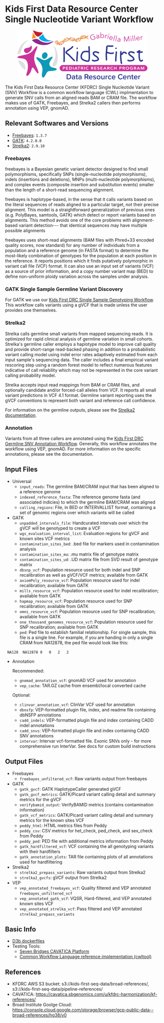 # Kids First Data Resource Center Single Nucleotide Variant Workflow

<p align="center">
  <img src="https://github.com/d3b-center/d3b-research-workflows/raw/master/doc/kfdrc-logo-sm.png">
</p>

The Kids First Data Resource Center (KFDRC) Single Nucleotide Variant (SNV)
Workflow is a common workflow language (CWL) implmentation to generate
SNV calls from an aligned reads BAM or CRAM file. The workflow makes use of
GATK, Freebayes, and Strelka2 callers then performs annotation using VEP,
gnomAD.

## Relevant Softwares and Versions

- [Freebayes](https://github.com/freebayes/freebayes): `1.3.7`
- [GATK](https://github.com/broadinstitute/gatk): `4.2.0.0`
- [Strelka2](https://github.com/Illumina/strelka): `2.9.10`

### Freebayes

freebayes is a Bayesian genetic variant detector designed to find small
polymorphisms, specifically SNPs (single-nucleotide polymorphisms), indels
(insertions and deletions), MNPs (multi-nucleotide polymorphisms), and complex
events (composite insertion and substitution events) smaller than the length of
a short-read sequencing alignment.

freebayes is haplotype-based, in the sense that it calls variants based on the
literal sequences of reads aligned to a particular target, not their precise
alignment. This model is a straightforward generalization of previous ones
(e.g. PolyBayes, samtools, GATK) which detect or report variants based on
alignments. This method avoids one of the core problems with alignment-based
variant detection--- that identical sequences may have multiple possible
alignments

freebayes uses short-read alignments (BAM files with Phred+33 encoded quality
scores, now standard) for any number of individuals from a population and a
reference genome (in FASTA format) to determine the most-likely combination of
genotypes for the population at each position in the reference. It reports
positions which it finds putatively polymorphic in variant call file (VCF)
format. It can also use an input set of variants (VCF) as a source of prior
information, and a copy number variant map (BED) to define non-uniform ploidy
variation across the samples under analysis.

### GATK Single Sample Germline Variant Discovery

For GATK we use our [Kids First DRC Single Sample Genotyping
Workflow](./GATK_GERMLINE_README.md). This workflow calls variants using a
gVCF that is made unless the user provides one themselves.

### Strelka2

Strelka calls germline small variants from mapped sequencing reads.  It is
optimized for rapid clinical analysis of germline variation in small cohorts.
Strelka's germline caller employs a haplotype model to improve call quality and
provide short-range read-backed phasing in addition to a probabilistic variant
calling model using indel error rates adaptively estimated from each input
sample's sequencing data. The caller includes a final empirical variant
rescoring step using a random forest model to reflect numerous features
indicative of call reliability which may not be represented in the core variant
calling probability model.

Strelka accepts input read mappings from BAM or CRAM files, and optionally
candidate and/or forced-call alleles from VCF. It reports all small variant
predictions in VCF 4.1 format. Germline variant reporting uses the gVCF
conventions to represent both variant and reference call confidence.

For information on the germline outputs, please see the [Strelka2
documentation](https://github.com/Illumina/strelka/blob/v2.9.x/docs/userGuide/README.md#germline).

### Annotation

Variants from all three callers are annotated using the [Kids First DRC
Germline SNV Annotation Workflow](../kf-annotation-tools/docs/GERMLINE_SNV_ANNOT_README.md).
Generally, this workflow annotates the workflow using VEP, gnomAD.
For more information on the specific annotations, please see the documentation.

## Input Files

- Universal
    - `input_reads`: The germline BAM/CRAM input that has been aligned to a reference genome
    - `indexed_reference_fasta`: The reference genome fasta (and associated indicies) to which the germline BAM/CRAM was aligned
    - `calling_regions`: File, in BED or INTERVALLIST format, containing a set of genomic regions over which variants will be called
- GATK
    - `unpadded_intervals_file`: Handcurated intervals over which the gVCF will be genotyped to create a VCF
    - `wgs_evaluation_interval_list`: Evaluation regions for gVCF and known sites VCF metrics
    - `contamination_sites_bed`: .bed file for markers used in contamination analysis
    - `contamination_sites_mu`: .mu matrix file of genotype matrix
    - `contamination_sites_ud`: .UD matrix file from SVD result of genotype matrix
    - `dbsnp_vcf`: Population resource used for both indel and SNP recalibration as well as gVCF/VCF metrics; available from GATK
    - `axiomPoly_resource_vcf`: Population resource used for indel recalibration; available from GATK
    - `mills_resource_vcf`: Population resource used for indel recalibration; available from GATK
    - `hapmap_resource_vcf`: Population resource used for SNP recalibration; available from GATK
    - `omni_resource_vcf`: Population resource used for SNP recalibration; available from GATK
    - `one_thousand_genomes_resource_vcf`: Population resource used for SNP recalibration; available from GATK
    - `ped`: Ped file to establish familial relationship. For single sample, this file is a single line. For example, if you are handing in only a single CRAM from NA12878, the ped file would look like this:
```
 NA128	NA12878	0	0	2	2
```
- Annotation

    Recommended:
    - `gnomad_annotation_vcf`: gnomAD VCF used for annotation
    - `vep_cache`: TAR.GZ cache from ensembl/local converted cache

    Optional:
    - `clinvar_annotation_vcf`: ClinVar VCF used for annotation
    - `dbnsfp`: VEP-formatted plugin file, index, and readme file containing dbNSFP annotations
    - `cadd_indels`: VEP-formatted plugin file and index containing CADD indel annotations
    - `cadd_snvs`: VEP-formatted plugin file and index containing CADD SNV annotations
    - `intervar`: Intervar vcf-formatted file. Exonic SNVs only - for more comprehensive run InterVar. See docs for custom build instructions

## Output Files

- Freebayes
    - `freebayes_unfiltered_vcf`: Raw variants output from freebayes
- GATK
    - `gatk_gvcf`: GATK HaplotypeCaller generated gVCF
    - `gatk_gvcf_metrics`: GATK/Picard variant calling detail and summary metrics for the gVCF
    - `verifybamid_output`: VerifyBAMID metrics (contains contamination information)
    - `gatk_vcf_metrics`: GATK/Picard variant calling detail and summary metrics for the known sites VCF
    - `peddy_html`: HTML metrics files from Peddy
    - `peddy_csv`: CSV metrics for het_check, ped_check, and sex_check from Peddy
    - `peddy_ped`: PED file with additional metrics information from Peddy
    - `gatk_hardfiltered_vcf`: VCF containing the all genotyping variants with their hardfilters
    - `gatk_annotation_plots`: TAR file containing plots of all annotations used for hardfiltering
- Strelka2
    - `strelka2_prepass_variants`: Raw variants output from Strelka2
    - `strelka2_gvcfs`: gVCF output from Strelka2
- VEP
    - `vep_annotated_freebayes_vcf`: Quality filtered and VEP annotated `freebayes_unfiltered_vcf`
    - `vep_annotated_gatk_vcf`: VQSR, Hard-filtered, and VEP annotated known sites VCF
    - `vep_annotated_strelka_vcf`: Pass filtered and VEP annotated `strelka2_prepass_variants`

## Basic Info
- [D3b dockerfiles](https://github.com/d3b-center/bixtools)
- Testing Tools:
    - [Seven Bridges CAVATICA Platform](https://cavatica.sbgenomics.com/)
    - [Common Workflow Language reference implementation (cwltool)](https://github.com/common-workflow-language/cwltool/)

## References
- KFDRC AWS S3 bucket: s3://kids-first-seq-data/broad-references/, s3://kids-first-seq-data/pipeline-references/
- CAVATICA: https://cavatica.sbgenomics.com/u/kfdrc-harmonization/kf-references/
- Broad Institute Goolge Cloud: https://console.cloud.google.com/storage/browser/gcp-public-data--broad-references/hg38/v0
